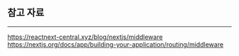 ## 참고 자료
---
https://reactnext-central.xyz/blog/nextjs/middleware
https://nextjs.org/docs/app/building-your-application/routing/middleware